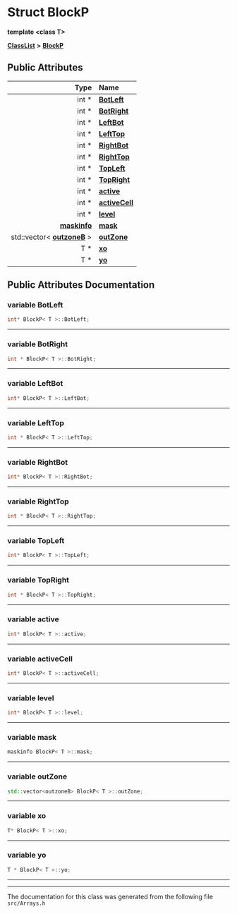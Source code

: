 

# Struct BlockP

**template &lt;class T&gt;**



[**ClassList**](annotated.md) **>** [**BlockP**](structBlockP.md)


























## Public Attributes

| Type | Name |
| ---: | :--- |
|  int \* | [**BotLeft**](#variable-botleft)  <br> |
|  int \* | [**BotRight**](#variable-botright)  <br> |
|  int \* | [**LeftBot**](#variable-leftbot)  <br> |
|  int \* | [**LeftTop**](#variable-lefttop)  <br> |
|  int \* | [**RightBot**](#variable-rightbot)  <br> |
|  int \* | [**RightTop**](#variable-righttop)  <br> |
|  int \* | [**TopLeft**](#variable-topleft)  <br> |
|  int \* | [**TopRight**](#variable-topright)  <br> |
|  int \* | [**active**](#variable-active)  <br> |
|  int \* | [**activeCell**](#variable-activecell)  <br> |
|  int \* | [**level**](#variable-level)  <br> |
|  [**maskinfo**](structmaskinfo.md) | [**mask**](#variable-mask)  <br> |
|  std::vector&lt; [**outzoneB**](structoutzoneB.md) &gt; | [**outZone**](#variable-outzone)  <br> |
|  T \* | [**xo**](#variable-xo)  <br> |
|  T \* | [**yo**](#variable-yo)  <br> |












































## Public Attributes Documentation




### variable BotLeft 

```C++
int* BlockP< T >::BotLeft;
```




<hr>



### variable BotRight 

```C++
int * BlockP< T >::BotRight;
```




<hr>



### variable LeftBot 

```C++
int* BlockP< T >::LeftBot;
```




<hr>



### variable LeftTop 

```C++
int * BlockP< T >::LeftTop;
```




<hr>



### variable RightBot 

```C++
int* BlockP< T >::RightBot;
```




<hr>



### variable RightTop 

```C++
int * BlockP< T >::RightTop;
```




<hr>



### variable TopLeft 

```C++
int* BlockP< T >::TopLeft;
```




<hr>



### variable TopRight 

```C++
int * BlockP< T >::TopRight;
```




<hr>



### variable active 

```C++
int* BlockP< T >::active;
```




<hr>



### variable activeCell 

```C++
int* BlockP< T >::activeCell;
```




<hr>



### variable level 

```C++
int* BlockP< T >::level;
```




<hr>



### variable mask 

```C++
maskinfo BlockP< T >::mask;
```




<hr>



### variable outZone 

```C++
std::vector<outzoneB> BlockP< T >::outZone;
```




<hr>



### variable xo 

```C++
T* BlockP< T >::xo;
```




<hr>



### variable yo 

```C++
T * BlockP< T >::yo;
```




<hr>

------------------------------
The documentation for this class was generated from the following file `src/Arrays.h`

